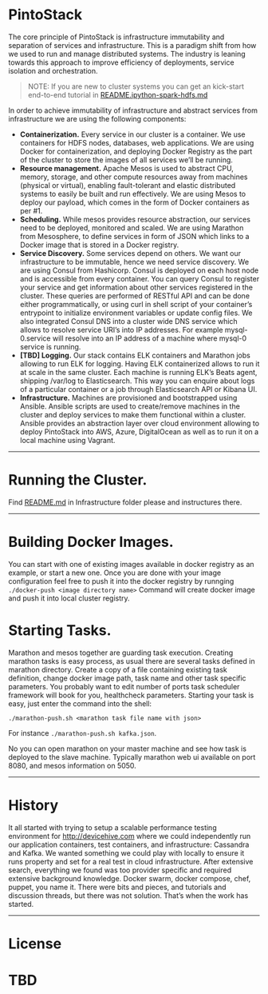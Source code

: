 # PintoStack

The core principle of PintoStack is infrastructure immutability and separation of services and infrastructure. This is a paradigm shift from how we used to run and manage distributed systems. The industry is leaning towards this approach to improve efficiency of deployments, service isolation and orchestration.
> NOTE: If you are new to cluster systems you can get an kick-start end-to-end tutorial in [README.ipython-spark-hdfs.md](./README.ipython-spark-hdfs.md) 


In order to achieve immutability of infrastructure and abstract services from infrastructure we are using the following components:

- **Containerization.** Every service in our cluster is a container. We use containers for HDFS nodes, databases, web applications. We are using Docker for containerization, and deploying Docker Registry as the part of the cluster to store the images of all services we’ll be running. 
- **Resource management.** Apache Mesos is used to abstract CPU, memory, storage, and other compute resources away from machines (physical or virtual), enabling fault-tolerant and elastic distributed systems to easily be built and run effectively. We are using Mesos to deploy our payload, which comes in the form of Docker containers as per #1.
- **Scheduling.** While mesos provides resource abstraction, our services need to be deployed, monitored and scaled. We are using Marathon from Mesosphere, to define services in form of JSON which links to a Docker image that is stored in a Docker registry.
- **Service Discovery.** Some services depend on others. We want our infrastructure to be immutable, hence we need service discovery. We are using Consul from Hashicorp. Consul is deployed on each host node and is accessible from every container. You can query Consul to register your service and get information about other services registered in the cluster. These queries are performed of RESTful API and can be done either programmatically, or using curl in shell script of your container’s entrypoint to initialize environment variables or update config files. We also integrated Consul DNS into a cluster wide DNS service which allows to resolve service URI’s into IP addresses. For example mysql-0.service will resolve into an IP address of a machine where mysql-0 service is running. 
- **[TBD] Logging.** Our stack contains ELK containers and Marathon jobs allowing to run ELK for logging. Having ELK containerized allows to run it at scale in the same cluster. Each machine is running ELK’s Beats agent, shipping /var/log to Elasticsearch. This way you can enquire about logs of a particular container or a job through Elasticsearch API or Kibana UI.
- **Infrastructure.** Machines are provisioned and bootstrapped using Ansible. Ansible scripts are used to create/remove machines in the cluster and deploy services to make them functional within a cluster. Ansible provides an abstraction layer over cloud environment allowing to deploy PintoStack into AWS, Azure, DigitalOcean as well as to run it on a local machine using Vagrant.

***

# Running the Cluster.

Find [README.md](./infrastructure/README.md) in Infrastructure folder please and instructures there.

***

# Building Docker Images.

You can start with one of existing images available in docker registry as an example, or start a new one.
Once you are done with your image configuration feel free to push it into the docker registry by runnging
``` ./docker-push <image directory name> ```
Command will create docker image and push it into local cluster registry.


# Starting Tasks.

Marathon and mesos together are guarding task execution. Creating marathon tasks is easy process, as usual there are several tasks defined in marathon directory.
Create a copy of a file containing existing task definition, change docker image path, task name and other task specific parameters.
You probably want to edit number of ports task scheduler framework will book for you, healthcheck parameters.
Starting your task is easy, just enter the command into the shell:

``` ./marathon-push.sh <marathon task file name with json> ```

For instance ``` ./marathon-push.sh kafka.json ```.

No you can open marathon on your master machine and see how task is deployed to the slave machine.
Typically marathon web ui available on port 8080, and mesos information on 5050. 

***

# History

It all started with trying to setup a scalable performance testing environment for http://devicehive.com where we could independently run our application containers, test containers, and infrastructure: Cassandra and Kafka. We wanted something we could play with locally to ensure it runs property and set for a real test in cloud infrastructure. After extensive search, everything we found was too provider specific and required extensive background knowledge. Docker swarm, docker compose, chef, puppet, you name it. There were bits and pieces, and tutorials and discussion threads, but there was not solution. That’s when the work has started. 


***

# License

# TBD
